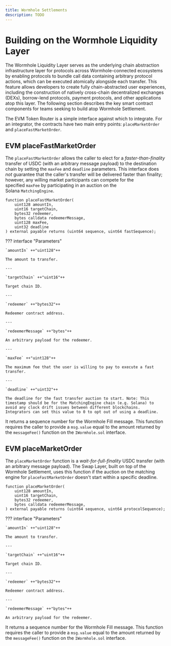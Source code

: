 ```yaml
---
title: Wormhole Settlements
description: TODO
---
```


# Building on the Wormhole Liquidity Layer 

The Wormhole Liquidity Layer serves as the underlying chain abstraction infrastructure layer for protocols across Wormhole-connected ecosystems by enabling protocols to bundle call data containing arbitrary protocol actions, which can be executed atomically alongside each transfer. This feature allows developers to create fully chain-abstracted user experiences, including the construction of natively cross-chain decentralized exchanges (DEXs), borrow-lend protocols, payment protocols, and other applications atop this layer. The following section describes the key smart contract components for teams seeking to build atop Wormhole Settlement.

The EVM Token Router is a simple interface against which to integrate. For an integrator, the contracts have two main entry points: `placeMarketOrder` and `placeFastMarketOrder`.

## EVM placeFastMarketOrder <!-- this should go between `` but rn it looks horrible with the huge font -->

The `placeFastMarketOrder` allows the caller to elect for a _faster-than-finality_ transfer of USDC (with an arbitrary message payload) to the destination chain by setting the `maxFee` and `deadline` parameters. This interface does _not_ guarantee that the caller's transfer will be delivered faster than finality; however, any willing market participants can compete for the specified `maxFee` by participating in an auction on the Solana `MatchingEngine`.

```solidity
function placeFastMarketOrder(
    uint128 amountIn,
    uint16 targetChain,
    bytes32 redeemer,
    bytes calldata redeemerMessage,
    uint128 maxFee,
    uint32 deadline
) external payable returns (uint64 sequence, uint64 fastSequence);
```

??? interface "Parameters"

    `amountIn` ++"uint128"++

    The amount to transfer.

    ---

    `targetChain` ++"uint16"++

    Target chain ID.

    ---

    `redeemer` ++"bytes32"++

    Redeemer contract address.

    ---

    `redeemerMessage` ++"bytes"++

    An arbitrary payload for the redeemer.

    ---

    `maxFee` ++"uint128"++

    The maximum fee that the user is willing to pay to execute a fast transfer.

    ---

    `deadline` ++"uint32"++

    The deadline for the fast transfer auction to start. Note: This timestamp should be for the MatchingEngine chain (e.g. Solana) to avoid any clock drift issues between different blockchains. Integrators can set this value to 0 to opt out of using a deadline.

It returns a sequence number for the Wormhole Fill message. This function requires the caller to provide a `msg.value` equal to the amount returned by the `messageFee()` function on the `IWormhole.sol` interface.
   
## EVM placeMarketOrder

The `placeMarketOrder` function is a _wait-for-full-finality_ USDC transfer (with an arbitrary message payload). The Swap Layer, built on top of the Wormhole Settlement, uses this function if the auction on the matching engine for `placeFastMarketOrder` doesn't start within a specific deadline.

```solidity
function placeMarketOrder(
    uint128 amountIn,
    uint16 targetChain,
    bytes32 redeemer,
    bytes calldata redeemerMessage,
) external payable returns (uint64 sequence, uint64 protocolSequence);
```

??? interface "Parameters"

    `amountIn` ++"uint128"++

    The amount to transfer.

    ---

    `targetChain` ++"uint16"++

    Target chain ID.

    ---

    `redeemer` ++"bytes32"++

    Redeemer contract address.

    ---

    `redeemerMessage` ++"bytes"++

    An arbitrary payload for the redeemer.

It returns a sequence number for the Wormhole Fill message. This function requires the caller to provide a `msg.value` equal to the amount returned by the `messageFee()` function on the `IWormhole.sol` interface.


